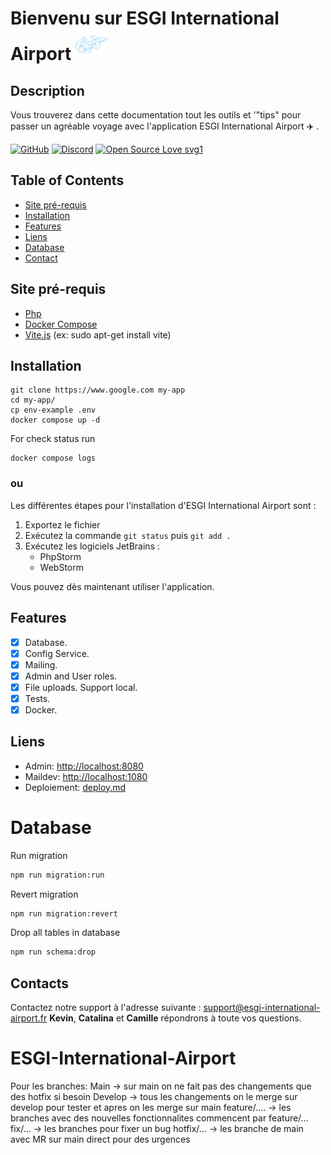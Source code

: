 # Bienvenu sur ESGI International Airport ![Logo](./image/logo.png)


## Description
Vous trouverez dans cette documentation tout les outils et '"tips" pour passer un agréable voyage avec l'application ESGI International Airport :airplane: .

[![GitHub](https://badgen.net/badge/icon/github?icon=github&label)](https://github.com)
[![Discord](https://badgen.net/badge/icon/discord?icon=discord&label)](https://https://discord.com/)
[![Open Source Love svg1](https://badges.frapsoft.com/os/v1/open-source.svg?v=103)](https://github.com/ellerbrock/open-source-badges/)

## Table of Contents <!-- omit in toc -->

- [Site pré-requis](#site-pré-requis)
- [Installation](#installation)
- [Features](#features)
- [Liens](#liens)
- [Database](#database)
- [Contact](#contacts)

## Site pré-requis

- [Php](https://www.php.net/downloads)
- [Docker Compose](https://docs.docker.com/compose/install/)
- [Vite.js](https://vitejs.dev/config/) (ex: sudo apt-get install vite)

## Installation

```
git clone https://www.google.com my-app
cd my-app/
cp env-example .env
docker compose up -d
```

For check status run

```
docker compose logs
```
### ou

Les différentes étapes pour l'installation d'ESGI International Airport sont :
1. Exportez le fichier
2. Exécutez la commande  ``git status`` puis ``git add .``
3. Exécutez les logiciels JetBrains :
   * PhpStorm
   * WebStorm

Vous pouvez dès maintenant utiliser l'application.

## Features

- [x] Database.
- [x] Config Service.
- [x] Mailing.
- [x] Admin and User roles.
- [x] File uploads. Support local.
- [x] Tests.
- [x] Docker.

## Liens

- Admin: <http://localhost:8080>
- Maildev: <http://localhost:1080>
- Deploiement: [deploy.md](docs/deploy.md)

# Database

Run migration

```bash
npm run migration:run
```

Revert migration

```bash
npm run migration:revert
```

Drop all tables in database

```bash
npm run schema:drop
```


## Contacts

Contactez notre support à l'adresse suivante : support@esgi-international-airport.fr
**Kevin**, **Catalina** et **Camille** répondrons à toute vos questions.




# ESGI-International-Airport

Pour les branches: 
Main -> sur main on ne fait pas des changements que des hotfix si besoin 
Develop -> tous les changements on le merge sur develop pour tester et apres on les merge sur main
feature/.... -> les branches avec des nouvelles fonctionnalites commencent par feature/...
fix/... -> les branches pour fixer un bug 
hotfix/... -> les branche de main avec MR sur main direct pour des urgences

